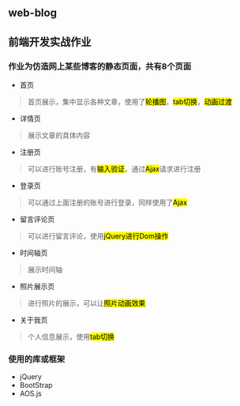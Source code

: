 ## web-blog
## 前端开发实战作业

### 作业为仿造网上某些博客的静态页面，共有8个页面

- 首页
> 首页展示，集中显示各种文章，使用了<mark>轮播图</mark>，<mark>tab切换</mark>，<mark>动画过渡</mark>

- 详情页
> 展示文章的具体内容

- 注册页
> 可以进行账号注册，有<mark>输入验证</mark>，通过<mark>Ajax</mark>请求进行注册

- 登录页
> 可以通过上面注册的账号进行登录，同样使用了<mark>Ajax</mark>

- 留言评论页
> 可以进行留言评论，使用<mark>jQuery进行Dom操作</mark>

- 时间轴页
> 展示时间轴

- 照片展示页
> 进行照片的展示，可以让<mark>照片动画效果</mark>

- 关于我页
> 个人信息展示，使用<mark>tab切换</mark>

### 使用的库或框架
- jQuery
- BootStrap
- AOS.js